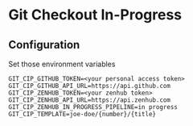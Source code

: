 # Git Checkout In-Progress

## Configuration

Set those environment variables

```
GIT_CIP_GITHUB_TOKEN=<your personal access token>
GIT_CIP_GITHUB_API_URL=https://api.github.com
GIT_CIP_ZENHUB_TOKEN=<your zenhub token>
GIT_CIP_ZENHUB_API_URL=https://api.zenhub.com
GIT_CIP_ZENHUB_IN_PROGRESS_PIPELINE=in progress
GIT_CIP_TEMPLATE=joe-doe/{number}/{title}
```
